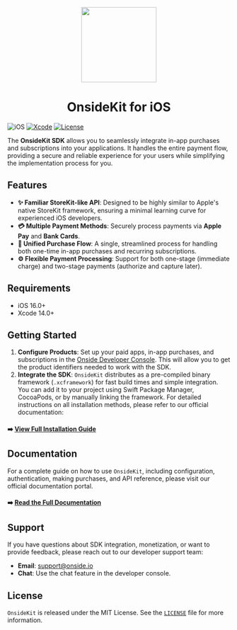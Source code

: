 <p align="center">
    <img src="https://onside.io/_next/static/media/hero_brand_icon.ba8d3536.svg" width="170" />
</p>
<h1 align="center">OnsideKit for iOS</h1>

![iOS](https://img.shields.io/badge/iOS-16.0%2B-blue.svg) [![Xcode](https://img.shields.io/badge/Xcode-14.0%2B-blue.svg)](https://img.shields.io/badge/Xcode-14.1%2B-blue.svg) [![License](https://img.shields.io/badge/License-MIT-green.svg)](https://github.com/onside-io/OnsideKit-iOS/blob/main/LICENSE)

The **OnsideKit SDK** allows you to seamlessly integrate in-app purchases and subscriptions into your applications. It handles the entire payment flow, providing a secure and reliable experience for your users while simplifying the implementation process for you.

## Features
*   **✨ Familiar StoreKit-like API**: Designed to be highly similar to Apple's native StoreKit framework, ensuring a minimal learning curve for experienced iOS developers.
*   **💳 Multiple Payment Methods**: Securely process payments via **Apple Pay** and **Bank Cards**.
*   **🔄 Unified Purchase Flow**: A single, streamlined process for handling both one-time in-app purchases and recurring subscriptions.
*   **⚙️ Flexible Payment Processing**: Support for both one-stage (immediate charge) and two-stage payments (authorize and capture later).

## Requirements
*   iOS 16.0+
*   Xcode 14.0+

## Getting Started
1.  **Configure Products**: Set up your paid apps, in-app purchases, and subscriptions in the [Onside Developer Console](https://developer.onside.io). This will allow you to get the product identifiers needed to work with the SDK.
2.  **Integrate the SDK**: `OnsideKit` distributes as a pre-compiled binary framework (`.xcframework`) for fast build times and simple integration. You can add it to your project using Swift Package Manager, CocoaPods, or by manually linking the framework.
For detailed instructions on all installation methods, please refer to our official documentation:
#### ➡️ **[View Full Installation Guide](https://docs.onside.io/sdk/installation-guide)**

## Documentation
For a complete guide on how to use `OnsideKit`, including configuration, authentication, making purchases, and API reference, please visit our official documentation portal.

#### ➡️ **[Read the Full Documentation](https://docs.onside.io/sdk/)**

## Support
If you have questions about SDK integration, monetization, or want to provide feedback, please reach out to our developer support team:
*   **Email**: [support@onside.io](mailto:support@onside.io)
*   **Chat**: Use the chat feature in the developer console.

## License
`OnsideKit` is released under the MIT License. See the [`LICENSE`](https://github.com/onside-io/OnsideKit-iOS/blob/main/LICENSE) file for more information.
